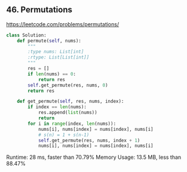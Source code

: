 ## 46. Permutations

https://leetcode.com/problems/permutations/


```python
class Solution:
    def permute(self, nums):
        """
        :type nums: List[int]
        :rtype: List[List[int]]
        """
        res = []
        if len(nums) == 0:
            return res
        self.get_permute(res, nums, 0)
        return res

    def get_permute(self, res, nums, index):
        if index == len(nums):
            res.append(list(nums))
            return
        for i in range(index, len(nums)):
            nums[i], nums[index] = nums[index], nums[i]
            # s(n) = 1 + s(n-1)
            self.get_permute(res, nums, index + 1)
            nums[i], nums[index] = nums[index], nums[i]
```

Runtime: 28 ms, faster than 70.79%
Memory Usage: 13.5 MB, less than 88.47% 